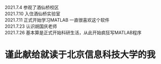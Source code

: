   
 2021.7.4   参观了酒仙桥校区  
 2021.7.10  入住酒仙桥实验室  
 2021.7.11  正式开始学习MATLAB   一直很喜欢这个软件   
 2021.7.23  认识胡国庆老师  
 2021.7.26  基本算是正式开始科研生活，从此开始疯狂写MATLAB程序      
  
    
      
        
# 谨此献给就读于北京信息科技大学的我
  
